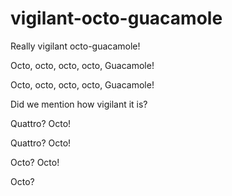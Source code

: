 # vigilant-octo-guacamole

Really vigilant octo-guacamole!

Octo, octo, octo, octo,
Guacamole!

Octo, octo, octo, octo,
Guacamole!

Did we mention how vigilant it is?

Quattro?
Octo!

Quattro?
Octo!

Octo?
Octo!

Octo?

